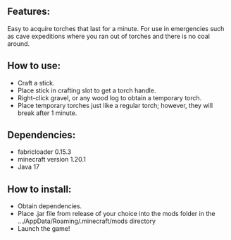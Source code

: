 **Features:**
-
Easy to acquire torches that last for a minute. For use in emergencies such as cave expeditions where you ran out of torches and there is no coal around.

**How to use:**
-
- Craft a stick.
- Place stick in crafting slot to get a torch handle.
- Right-click gravel, or any wood log to obtain a temporary torch.
- Place temporary torches just like a regular torch; however, they will break after 1 minute.

**Dependencies:**
-
- fabricloader 0.15.3
- minecraft version 1.20.1
- Java 17

**How to install:**
-
- Obtain dependencies.
- Place .jar file from release of your choice into the mods folder in the .../AppData/Roaming/.minecraft/mods directory
- Launch the game!
